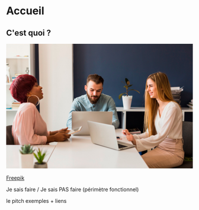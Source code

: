 # Accueil

## C'est quoi ?




![image info](./images/joyeux-collegues-utilisant-ordinateurs-portables.jpg)

[Freepik](https://fr.freepik.com/photos-gratuite/joyeux-collegues-utilisant-ordinateurs-portables_2317379.htm#query=people%20working%20office)


Je sais faire / Je sais PAS faire (périmètre fonctionnel)

le pitch
exemples + liens
